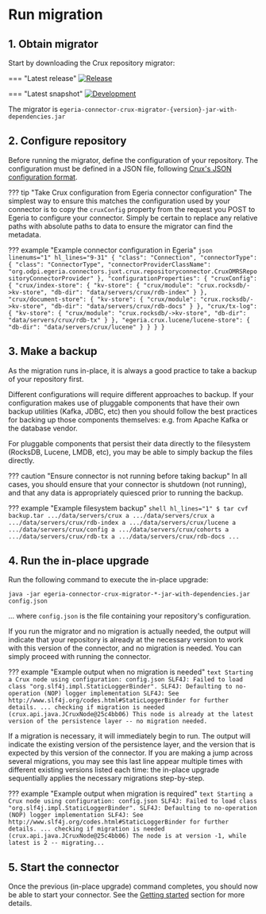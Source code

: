 <!-- SPDX-License-Identifier: CC-BY-4.0 -->
<!-- Copyright Contributors to the ODPi Egeria project. -->

# Run migration

## 1. Obtain migrator

Start by downloading the Crux repository migrator:

=== "Latest release"
    [![Release](https://img.shields.io/maven-central/v/org.odpi.egeria/egeria-connector-crux-migrator?label=release)](http://repository.sonatype.org/service/local/artifact/maven/redirect?r=central-proxy&g=org.odpi.egeria&a=egeria-connector-crux-migrator&v=RELEASE&c=jar-with-dependencies)

=== "Latest snapshot"
    [![Development](https://img.shields.io/nexus/s/org.odpi.egeria/egeria-connector-crux-migrator?label=development&server=https%3A%2F%2Foss.sonatype.org)](https://oss.sonatype.org/content/repositories/snapshots/org/odpi/egeria/egeria-connector-crux-migrator/)

The migrator is `egeria-connector-crux-migrator-{version}-jar-with-dependencies.jar`

## 2. Configure repository

Before running the migrator, define the configuration of your repository.
The configuration must be defined in a JSON file, following [Crux's JSON configuration format](https://opencrux.com/reference/configuration.html).

??? tip "Take Crux configuration from Egeria connector configuration"
    The simplest way to ensure this matches the configuration used by your connector is to copy the
    `cruxConfig` property from the request you POST to Egeria to configure your connector.
    Simply be certain to replace any relative paths with absolute paths to data to ensure the migrator
    can find the metadata.

??? example "Example connector configuration in Egeria"
    ```json linenums="1" hl_lines="9-31"
    {
      "class": "Connection",
      "connectorType": {
        "class": "ConnectorType",
        "connectorProviderClassName": "org.odpi.egeria.connectors.juxt.crux.repositoryconnector.CruxOMRSRepositoryConnectorProvider"
      },
      "configurationProperties": {
        "cruxConfig":
        {
          "crux/index-store": {
            "kv-store": {
              "crux/module": "crux.rocksdb/->kv-store",
              "db-dir": "data/servers/crux/rdb-index"
            }
          },
          "crux/document-store": {
            "kv-store": {
              "crux/module": "crux.rocksdb/->kv-store",
              "db-dir": "data/servers/crux/rdb-docs"
            }
          },
          "crux/tx-log": {
            "kv-store": {
              "crux/module": "crux.rocksdb/->kv-store",
              "db-dir": "data/servers/crux/rdb-tx"
            }
          },
          "egeria.crux.lucene/lucene-store": {
            "db-dir": "data/servers/crux/lucene"
          }
        }
      }
    }    
    ```

## 3. Make a backup

As the migration runs in-place, it is always a good practice to take a backup
of your repository first.

Different configurations will require different approaches to backup. If your configuration makes use of pluggable
components that have their own backup utilities (Kafka, JDBC, etc) then you should follow the best practices for backing
up those components themselves: e.g. from Apache Kafka or the database vendor.

For pluggable components that persist their data directly to the filesystem (RocksDB, Lucene, LMDB, etc), you may be
able to simply backup the files directly.

??? caution "Ensure connector is not running before taking backup"
    In all cases, you should ensure that your connector is shutdown (not running), and that any data
    is appropriately quiesced prior to running the backup.

??? example "Example filesystem backup"
    ```shell hl_lines="1"
    $ tar cvf backup.tar .../data/servers/crux
    a .../data/servers/crux
    a .../data/servers/crux/rdb-index
    a .../data/servers/crux/lucene
    a .../data/servers/crux/config
    a .../data/servers/crux/cohorts
    a .../data/servers/crux/rdb-tx
    a .../data/servers/crux/rdb-docs
    ...
    ```

## 4. Run the in-place upgrade

Run the following command to execute the in-place upgrade:

```shell
java -jar egeria-connector-crux-migrator-*-jar-with-dependencies.jar config.json
```

... where `config.json` is the file containing your repository's configuration.

If you run the migrator and no migration is actually needed, the output will indicate that your repository is already
at the necessary version to work with this version of the connector, and no migration is needed. You can simply proceed
with running the connector.

??? example "Example output when no migration is needed"
    ```text
    Starting a Crux node using configuration: config.json
    SLF4J: Failed to load class "org.slf4j.impl.StaticLoggerBinder".
    SLF4J: Defaulting to no-operation (NOP) logger implementation
    SLF4J: See http://www.slf4j.org/codes.html#StaticLoggerBinder for further details.
    ... checking if migration is needed (crux.api.java.JCruxNode@25c4bb06)
    This node is already at the latest version of the persistence layer -- no migration needed.
    ```

If a migration is necessary, it will immediately begin to run. The output will indicate the existing version of the
persistence layer, and the version that is expected by this version of the connector. If you are making a jump across
several migrations, you may see this last line appear multiple times with different existing versions listed each time:
the in-place upgrade sequentially applies the necessary migrations step-by-step.

??? example "Example output when migration is required"
    ```text
    Starting a Crux node using configuration: config.json
    SLF4J: Failed to load class "org.slf4j.impl.StaticLoggerBinder".
    SLF4J: Defaulting to no-operation (NOP) logger implementation
    SLF4J: See http://www.slf4j.org/codes.html#StaticLoggerBinder for further details.
    ... checking if migration is needed (crux.api.java.JCruxNode@25c4bb06)
    The node is at version -1, while latest is 2 -- migrating...
    ```

## 5. Start the connector

Once the previous (in-place upgrade) command completes, you should now be able to start your
connector. See the [Getting started](../getting-started/setup.md) section for more details.
